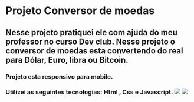   <h1> Projeto Conversor de moedas </h1>
<h2> Nesse projeto pratiquei ele com ajuda do meu professor no curso Dev club.
Nesse projeto o conversor de moedas esta convertendo do real para Dólar, Euro, libra ou Bitcoin. </h2>
<h3>Projeto esta responsivo para mobile.</h3> 
<h3> 
  Utilizei as seguintes tecnologias: Html , Css e Javascript.
<img src="https://github.com/Keven204/Conversor_de_moedas/blob/main/conversor%20desktop.png?raw=true">
<img src="https://github.com/Keven204/Conversor_de_moedas/blob/main/conversor%20mobile.png?raw=true">
